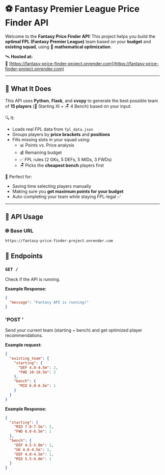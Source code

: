 # ⚽ Fantasy Premier League Price Finder API

Welcome to the **Fantasy Price Finder API**! This project helps you build the **optimal FPL (Fantasy Premier League)** team based on your **budget** and **existing squad**, using 🔬 **mathematical optimization**.

🛰️ **Hosted at:**  
🔗 [https://fantasy-price-finder-project.onrender.com](https://fantasy-price-finder-project.onrender.com)

---

## 🧠 What It Does

This API uses **Python**, **Flask**, and **cvxpy** to generate the best possible team of **15 players** (🧤 Starting XI + 🪑 4 Bench) based on your input.

🔍 It:
- Loads real FPL data from `fpl_data.json`
- Groups players by **price brackets** and **positions**
- Fills missing slots in your squad using:
  - 📊 Points vs. Price analysis
  - 💰 Remaining budget
  - ✅ FPL rules (2 GKs, 5 DEFs, 5 MIDs, 3 FWDs)
  - 🪑 Picks the **cheapest bench** players first

🎯 Perfect for:
- Saving time selecting players manually
- Making sure you **get maximum points for your budget**
- Auto-completing your team while staying FPL-legal ✅

---

## 🔌 API Usage

### 🌐 Base URL

```text
https://fantasy-price-finder-project.onrender.com
```
## 📌 Endpoints

### `GET /`
Check if the API is running.

**Example Response:**
```json
{
  "message": "Fantasy API is running!"
}
```

###  'POST \'
Send your current team (starting + bench) and get optimized player recommendations.


**Example request:** 
```json
{
  "existing_team": {
    "starting": {
      "DEF 4.0-4.5m": 2,
      "FWD 10-10.5m": 2
    },
    "bench": {
      "MID 6.0-6.5m": 1
    }
  }
}
```

**Example Response:**
```json
{
  "starting": {
    "MID 7.0-7.5m": 2,
    "FWD 6.0-6.5m": 1
  },
  "bench": {
    "DEF 4.5-5.0m": 1,
    "GK 4.0-4.5m": 1,
    "DEF 4.0-4.5m": 1,
    "MID 5.5-6.0m": 1
  }
}
```
